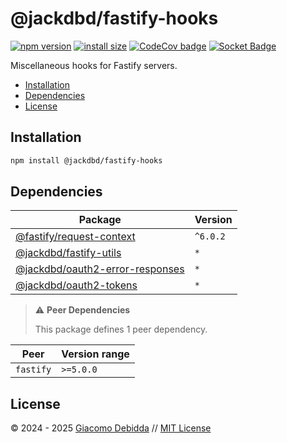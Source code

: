 # @jackdbd/fastify-hooks

[![npm version](https://badge.fury.io/js/@jackdbd%2Ffastify-hooks.svg)](https://badge.fury.io/js/@jackdbd%2Ffastify-hooks)
[![install size](https://packagephobia.com/badge?p=@jackdbd/fastify-hooks)](https://packagephobia.com/result?p=@jackdbd/fastify-hooks)
[![CodeCov badge](https://codecov.io/gh/jackdbd/rapido/graph/badge.svg?token=BpFF8tmBYS)](https://app.codecov.io/gh/jackdbd/rapido?flags%5B0%5D=fastify-hooks)
[![Socket Badge](https://socket.dev/api/badge/npm/package/@jackdbd/fastify-hooks)](https://socket.dev/npm/package/@jackdbd/fastify-hooks)

Miscellaneous hooks for Fastify servers.

- [Installation](#installation)
- [Dependencies](#dependencies)
- [License](#license)

## Installation

```sh
npm install @jackdbd/fastify-hooks
```

## Dependencies

| Package | Version |
|---|---|
| [@fastify/request-context](https://www.npmjs.com/package/@fastify/request-context) | `^6.0.2` |
| [@jackdbd/fastify-utils](https://www.npmjs.com/package/@jackdbd/fastify-utils) | `*` |
| [@jackdbd/oauth2-error-responses](https://www.npmjs.com/package/@jackdbd/oauth2-error-responses) | `*` |
| [@jackdbd/oauth2-tokens](https://www.npmjs.com/package/@jackdbd/oauth2-tokens) | `*` |

> ⚠️ **Peer Dependencies**
>
> This package defines 1 peer dependency.

| Peer | Version range |
|---|---|
| `fastify` | `>=5.0.0` |

## License

&copy; 2024 - 2025 [Giacomo Debidda](https://www.giacomodebidda.com/) // [MIT License](https://spdx.org/licenses/MIT.html)
